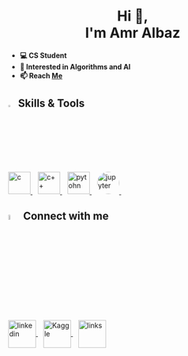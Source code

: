 <h1 align='center'> Hi 👋, <br> I'm Amr Albaz </h1>
 
- **💻 CS Student**
- **👀 Interested in Algorithms and AI**
- **📫 Reach [Me](https://forms.gle/1cpWtZ4oUB1Yce2m7)**

## <img src="https://media2.giphy.com/media/QssGEmpkyEOhBCb7e1/giphy.gif?cid=ecf05e47a0n3gi1bfqntqmob8g9aid1oyj2wr3ds3mg700bl&rid=giphy.gif" width ="3%"> Skills & Tools
<p align="left"> 
<a href="https://www.w3schools.com/c/" target="_blank"> <img src="https://skillicons.dev/icons?i=c" alt="c" width="45" height="45"/> </a> &ensp; 
<a href="https://www.w3schools.com/cpp/" target="_blank"> <img src="https://skillicons.dev/icons?i=cpp" alt="c++" width="45" height="45"/> </a> &ensp; 
<a href="https://www.python.org/" target="_blank"> <img src="https://skillicons.dev/icons?i=python" alt="pytohn" width="45" height="45"/> </a> &ensp;
<a href="https://jupyter.org/" target="_blank"> <img src="https://cdn.discordapp.com/attachments/1084564984584994857/1092595550974640138/0000.png" alt="jupyter" width="45" height="45" style="border-radius: 50%;">
 </a>&ensp;

<!--![Top Langs](https://github-readme-stats.vercel.app/api/top-langs/?username=amralbaz34&layout=compact&theme=radical) <br>
![amr's GitHub stats](https://github-readme-stats.vercel.app/api?username=amralbaz34&show_icons=true&theme=radical)
-->

</p>

## <img src="https://media.giphy.com/media/gIkM6hiJfvSIIJCnKy/giphy.gif" width="5%"> Connect with me
<p align="left">
<a href="https://www.linkedin.com/in/albazamr/" target="_blank">
<img align="center" src="https://img.icons8.com/bubbles/256/linkedin.png" alt="linkedin" height="56" width="56" />
</a> &ensp;
<a href="https://www.kaggle.com/amralbaz" target="_blank">
<img align="center" src="https://img.icons8.com/bubbles/256/kaggle.png" alt="Kaggle" height="56" width="56" />
 </a>
&ensp;
<a href=https://lnk.bio/AmrPI target="_blank">
<img align="center" src="https://img.icons8.com/bubbles/256/link.png" alt="links" height="56" width="56" />
</a>
</p>


<br/>
